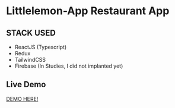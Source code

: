 # Littlelemon-App Restaurant App

## STACK USED
- ReactJS (Typescript)
- Redux
- TailwindCSS
- Firebase (In Studies, I did not implanted yet) 
## Live Demo 
<a href = "#" >DEMO HERE!<a/>
